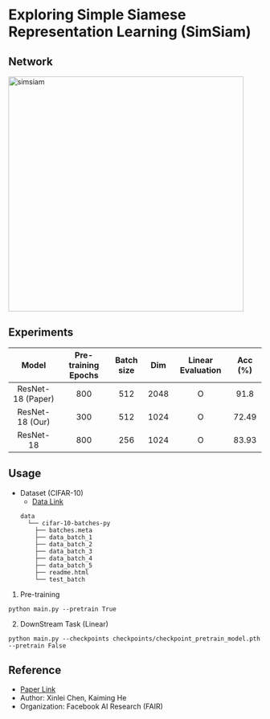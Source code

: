 # Exploring Simple Siamese Representation Learning (SimSiam)

## Network

<img width="468" alt="simsiam" src="https://user-images.githubusercontent.com/22078438/100966878-4a5b3500-3571-11eb-967e-e9171448f0e6.png">

  
## Experiments
  | Model | Pre-training Epochs | Batch size | Dim | Linear Evaluation | Acc (%) |
  |:-:|:-:|:-:|:-:|:-:|:-:|
  | ResNet-18 (Paper) | 800 | 512 | 2048 | O | 91.8 |
  | ResNet-18 (Our) | 300 | 512 | 1024 | O | 72.49 |
  | ResNet-18 | 800 | 256 | 1024 | O| 83.93 |

## Usage
  - Dataset (CIFAR-10)
    - [Data Link](https://www.cs.toronto.edu/~kriz/cifar.html)
    ```
    data
      └── cifar-10-batches-py
        ├── batches.meta
        ├── data_batch_1
        ├── data_batch_2
        ├── data_batch_3
        ├── data_batch_4
        ├── data_batch_5
        ├── readme.html
        └── test_batch
    ```
  1. Pre-training
  ```
  python main.py --pretrain True
  ```
  
  2. DownStream Task (Linear)
  ```
  python main.py --checkpoints checkpoints/checkpoint_pretrain_model.pth --pretrain False
  ```

## Reference
  - [Paper Link](https://arxiv.org/abs/2011.10566)
  - Author: Xinlei Chen, Kaiming He
  - Organization: Facebook AI Research (FAIR)
